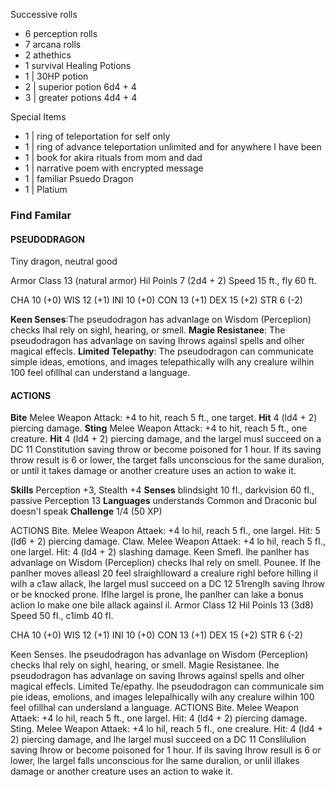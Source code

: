 Successive rolls
* 6 perception rolls
* 7  arcana rolls
* 2 athethics 
* 1 survival
Healing Potions
* 1 | 30HP potion
* 2 | superior potion 6d4 + 4
* 3 | greater potions 4d4 + 4

Special Items
* 1 | ring of teleportation for self only
* 1 | ring of advance teleportation unlimited and for anywhere I have been
* 1 | book for akira rituals from mom and dad
* 1 | narrative poem with encrypted message
* 1 | familiar Psuedo Dragon
* 1 | Platium

### Find Familar
#### PSEUDODRAGON
Tiny dragon, neutral good

Armor Class 13 (natural armor)
Hil Poinls 7 (2d4 + 2)
Speed 15 ft., fly 60 ft.

CHA
10 (+0)
WIS
12 (+1)
INI
10 (+0)
CON
13 (+1)
DEX
15 (+2)
STR
6 (-2)

**Keen Senses**:The pseudodragon has advanlage on Wisdom
(Perceplion) checks Ihal rely on sighl, hearing, or smell.
**Magie Resistanee**: The pseudodragon has advanlage on saving
Ihrows againsl spells and olher magical effecls.
**Limited Telepathy**: The pseudodragon can communicate
simple ideas, emotions, and images telepathically wilh any
crealure wilhin 100 feel ofillhal can understand a language.
#### ACTIONS
**Bite** Melee Weapon Attack: +4 to hit, reach 5 ft., one target.
**Hit** 4 (ld4 + 2) piercing damage.
**Sting** Melee Weapon Attack: +4 to hit, reach 5 ft., one creature.
**Hit** 4 (ld4 + 2) piercing damage, and the largel musl succeed
on a DC 11 Constitution saving throw or become poisoned for
1 hour. If its saving throw result is 6 or lower, the target falls
unconscious for the same duralion, or until it takes damage or
another creature uses an action to wake it.

**Skills** Perception +3, Stealth +4
**Senses** blindsight 10 fI., darkvision 60 fI., passive Perception 13
**Languages** understands Common and Draconic bul doesn'l
speak
**Challenge** 1/4 (50 XP)

ACTlONS
Bite. Melee Weapon Attaek: +4 lo hil, reach 5 fI., one largel.
Hit: 5 (ld6 + 2) piercing damage.
Claw. Melee Weapon Attaek: +4 lo hil, reach 5 fI., one largel.
Hit: 4 (ld4 + 2) slashing damage.
Keen Smefl. lhe panlher has advanlage on Wisdom
(Perceplion) checks Ihal rely on smell.
Pounee. If lhe panlher moves alleasl 20 feel slraighlloward
a crealure righl before hilling il wilh a c1aw allack, lhe largel
musl succeed on a DC 12 51renglh saving Ihrow or be knocked
prone. Iflhe largel is prone, lhe panlher can lake a bonus
aclion lo make one bile allack againsl il.
Armor Class 12
Hil Poinls 13 (3d8)
Speed 50 fI., c1imb 40 fI.

CHA
10 (+0)
WIS
12 (+1)
INI
10 (+0)
CON
13 (+1)
DEX
15 (+2)
STR
6 (-2)

Keen Senses. lhe pseudodragon has advanlage on Wisdom
(Perceplion) checks Ihal rely on sighl, hearing, or smell.
Magie Resistanee. lhe pseudodragon has advanlage on saving
Ihrows againsl spells and olher magical effecls.
Limited Te/epathy. lhe pseudodragon can communicale
sim pie ideas, emolions, and images lelepalhically wilh any
crealure wilhin 100 feel ofillhal can undersland a language.
ACTIONS
Bite. Melee Weapon Attaek: +4 lo hil, reach 5 ft., one largel.
Hit: 4 (ld4 + 2) piercing damage.
Sting. Melee Weapon Attaek: +4 lo hil, reach 5 fI., one crealure.
Hit: 4 (ld4 + 2) piercing damage, and lhe largel musl succeed
on a DC 11 Conslilulion saving Ihrow or become poisoned for
1 hour. If ils saving Ihrow resull is 6 or lower, lhe largel falls
unconscious for lhe same duralion, or unlil illakes damage or
another creature uses an action to wake it.
